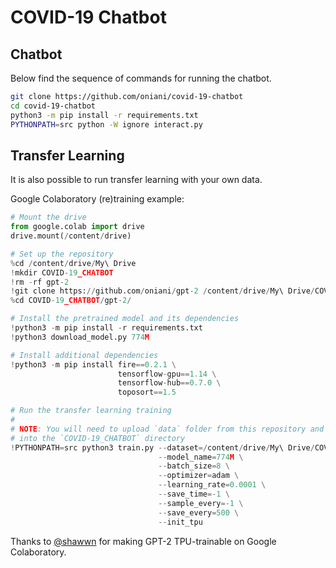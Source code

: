 # COVID-19 Chatbot

## Chatbot

Below find the sequence of commands for running the chatbot.

```sh
git clone https://github.com/oniani/covid-19-chatbot
cd covid-19-chatbot
python3 -m pip install -r requirements.txt
PYTHONPATH=src python -W ignore interact.py
```

## Transfer Learning

It is also possible to run transfer learning with your own data.

Google Colaboratory (re)training example:

```python
# Mount the drive
from google.colab import drive
drive.mount(/content/drive)

# Set up the repository
%cd /content/drive/My\ Drive
!mkdir COVID-19_CHATBOT
!rm -rf gpt-2
!git clone https://github.com/oniani/gpt-2 /content/drive/My\ Drive/COVID-19_CHATBOT/gpt-2/
%cd COVID-19_CHATBOT/gpt-2/

# Install the pretrained model and its dependencies
!python3 -m pip install -r requirements.txt
!python3 download_model.py 774M

# Install additional dependencies
!python3 -m pip install fire==0.2.1 \
                        tensorflow-gpu==1.14 \
                        tensorflow-hub==0.7.0 \
                        toposort==1.5

# Run the transfer learning training
#
# NOTE: You will need to upload `data` folder from this repository and put it
# into the `COVID-19_CHATBOT` directory
!PYTHONPATH=src python3 train.py --dataset=/content/drive/My\ Drive/COVID-19_CHATBOT/data \
                                 --model_name=774M \
                                 --batch_size=8 \
                                 --optimizer=adam \
                                 --learning_rate=0.0001 \
                                 --save_time=-1 \
                                 --sample_every=-1 \
                                 --save_every=500 \
                                 --init_tpu
```

Thanks to [@shawwn](https://github.com/shawwn) for making GPT-2 TPU-trainable
on Google Colaboratory.
